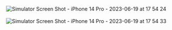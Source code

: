 ![Simulator Screen Shot - iPhone 14 Pro - 2023-06-19 at 17 54 24](https://github.com/kadiroruc/Projects-on-HackingWithSwift/assets/92309764/11e13577-b4de-4985-8070-06f5095366e5)&nbsp;&nbsp;&nbsp;&nbsp;&nbsp;&nbsp;&nbsp;&nbsp;&nbsp;&nbsp;&nbsp;&nbsp;&nbsp;&nbsp;&nbsp;&nbsp;&nbsp;&nbsp;&nbsp;&nbsp;&nbsp;&nbsp;&nbsp;&nbsp;&nbsp;&nbsp;&nbsp;&nbsp;&nbsp;&nbsp;&nbsp;&nbsp;&nbsp;&nbsp;&nbsp;&nbsp;&nbsp;&nbsp;&nbsp;&nbsp;&nbsp;&nbsp;&nbsp;&nbsp;&nbsp;&nbsp;&nbsp;&nbsp;&nbsp;&nbsp;&nbsp;&nbsp;&nbsp;&nbsp;&nbsp;&nbsp;&nbsp;&nbsp;&nbsp;&nbsp;&nbsp;&nbsp;&nbsp;&nbsp;&nbsp;&nbsp;
![Simulator Screen Shot - iPhone 14 Pro - 2023-06-19 at 17 54 33](https://github.com/kadiroruc/Projects-on-HackingWithSwift/assets/92309764/f65afef9-3861-456c-be65-81020e1120c0)
